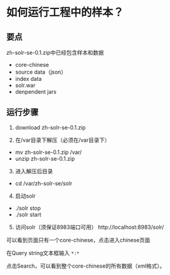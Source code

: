 # 如何运行工程中的样本？ #
## 要点 ##
zh-solr-se-0.1.zip中已经包含样本和数据
  * core-chinese
  * source data（json）
  * index data
  * solr.war
  * denpendent jars


## 运行步骤 ##
1. download zh-solr-se-0.1.zip

2. 在/var目录下解压（必须在/var目录下）
  * mv zh-solr-se-0.1.zip /var/
  * unzip zh-solr-se-0.1.zip

3. 进入解压后目录
  * cd /var/zh-solr-se/solr

4. 启动solr
  * ./solr stop
  * ./solr start

5. 访问solr（须保证8983端口可用）
http://localhost:8983/solr/

可以看到页面只有一个core-chinese，点击进入chinese页面

在Query string文本框输入 `*:*`

点击Search，可以看到整个core-chinese的所有数据（xml格式）。